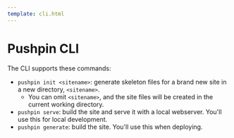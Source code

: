 ```yaml
---
template: cli.html
---
```


# Pushpin CLI

The CLI supports these commands:

- `pushpin init <sitename>`: generate skeleton files for a brand new site in a new directory, `<sitename>`.
  - You can omit `<sitename>`, and the site files will be created in the current working directory.
- `pushpin serve`: build the site and serve it with a local webserver. You'll use this for local development.
- `pushpin generate`: build the site. You'll use this when deploying.

